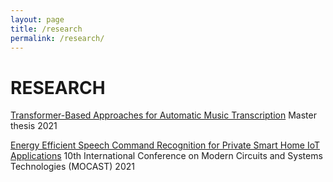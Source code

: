 ```yaml
---
layout: page
title: /research
permalink: /research/
---
```


# RESEARCH

[Transformer-Based Approaches for Automatic Music Transcription](https://www.cs.uoi.gr/wp-content/uploads/publications/MT-2021-18.pdf)
Master thesis
2021


[Energy Efficient Speech Command Recognition for Private Smart Home IoT Applications](https://ieeexplore.ieee.org/abstract/document/9493392)
10th International Conference on Modern Circuits and Systems Technologies (MOCAST)
2021
<!-- [notes](/blog/research-notes/2021-11-30_mocast2021_notes)-->
